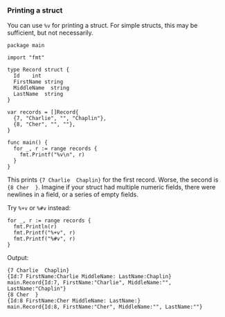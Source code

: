 ### Printing a struct

You can use `%v` for printing a struct. For simple structs, this may be sufficient, but not necessarily.

~~~~
package main

import "fmt"

type Record struct {
  Id    int
  FirstName string
  MiddleName  string
  LastName  string
}

var records = []Record{
  {7, "Charlie", "", "Chaplin"},
  {8, "Cher", "", ""},
}

func main() {
  for _, r := range records {
    fmt.Printf("%v\n", r)
  }
}
~~~~

This prints `{7 Charlie  Chaplin}` for the first record. Worse, the second is `{8 Cher  }`. Imagine if your struct had multiple numeric fields, there were newlines in a field, or a series of empty fields.

Try `%+v` or `%#v` instead:

~~~~
for _, r := range records {
  fmt.Println(r)
  fmt.Printf("%+v", r)
  fmt.Printf("%#v", r)
}
~~~~

Output:

~~~~
{7 Charlie  Chaplin}
{Id:7 FirstName:Charlie MiddleName: LastName:Chaplin}
main.Record{Id:7, FirstName:"Charlie", MiddleName:"", LastName:"Chaplin"}
{8 Cher  }
{Id:8 FirstName:Cher MiddleName: LastName:}
main.Record{Id:8, FirstName:"Cher", MiddleName:"", LastName:""}
~~~~